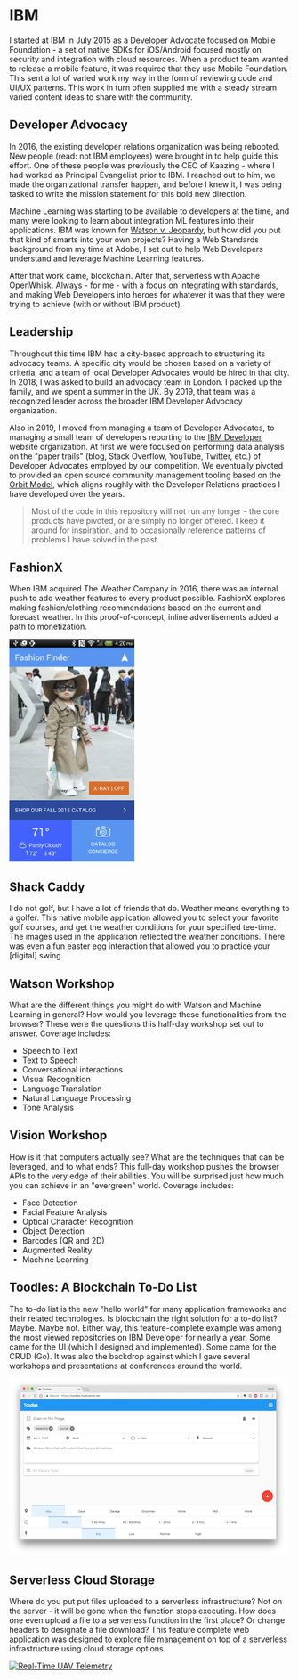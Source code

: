 # IBM

I started at IBM in July 2015 as a Developer Advocate focused on Mobile Foundation - a set of native SDKs for iOS/Android focused mostly on security and integration with cloud resources. When a product team wanted to release a mobile feature, it was required that they use Mobile Foundation. This sent a lot of varied work my way in the form of reviewing code and UI/UX patterns. This work in turn often supplied me with a steady stream varied content ideas to share with the community.

## Developer Advocacy

In 2016, the existing developer relations organization was being rebooted. New people (read: not IBM employees) were brought in to help guide this effort. One of these people was previously the CEO of Kaazing - where I had worked as Principal Evangelist prior to IBM. I reached out to him, we made the organizational transfer happen, and before I knew it, I was being tasked to write the mission statement for this bold new direction.

Machine Learning was starting to be available to developers at the time, and many were looking to learn about integration ML features into their applications. IBM was known for [Watson v. Jeopardy]([https://www.youtube.com/watch?v=P18EdAKuC1U](https://www.youtube.com/watch?v=P18EdAKuC1U)), but how did you put that kind of smarts into your own projects? Having a Web Standards background from my time at Adobe, I set out to help Web Developers understand and leverage Machine Learning features.

After that work came, blockchain. After that, serverless with Apache OpenWhisk. Always - for me - with a focus on integrating with standards, and making Web Developers into heroes for whatever it was that they were trying to achieve (with or without IBM product). 

## Leadership

Throughout this time IBM had a city-based approach to structuring its advocacy teams. A specific city would be chosen based on a variety of criteria, and a team of local Developer Advocates would be hired in that city. In 2018, I was asked to build an advocacy team in London. I packed up the family, and we spent a summer in the UK. By 2019, that team was a recognized leader across the broader IBM Developer Advocacy organization.

Also in 2019, I moved from managing a team of Developer Advocates, to managing a small team of developers reporting to the [IBM Developer]([https://developer.ibm.com/](https://developer.ibm.com/)) website organization. At first we were focused on performing data analysis on the "paper trails" (blog, Stack Overflow, YouTube, Twitter, etc.) of Developer Advocates employed by our competition. We eventually pivoted to provided an open source community management tooling based on the [Orbit Model]([https://github.com/orbit-love/orbit-model](https://github.com/orbit-love/orbit-model)), which aligns roughly with the Developer Relations practices I have developed over the years.

> Most of the code in this repository will not run any longer - the core products have pivoted, or are simply no longer offered. I keep it around for inspiration, and to occasionally reference patterns of problems I have solved in the past.

## FashionX

When IBM acquired The Weather Company in 2016, there was an internal push to add weather features to every product possible. FashionX explores making fashion/clothing recommendations based on the current and forecast weather. In this proof-of-concept, inline advertisements added a path to monetization.

[![FashionX: Weather-Enabled Fashion](/fashionx/fashionx-sized.png)](https://docs.google.com/presentation/d/1ehs4pLYB2swb_p7iPEy2MWFX_etfGXO2hKHnAGGYh9w/edit?usp=sharing)

## Shack Caddy

I do not golf, but I have a lot of friends that do. Weather means everything to a golfer. This native mobile application allowed you to select your favorite golf courses, and get the weather conditions for your specified tee-time. The images used in the application reflected the weather conditions. There was even a fun easter egg interaction that allowed you to practice your [digital] swing.

## Watson Workshop

What are the different things you might do with Watson and Machine Learning in general? How would you leverage these functionalities from the browser? These were the questions this half-day workshop set out to answer. Coverage includes:

- Speech to Text
- Text to Speech
- Conversational interactions
- Visual Recognition
- Language Translation
- Natural Language Processing
- Tone Analysis

## Vision Workshop

How is it that computers actually see? What are the techniques that can be leveraged, and to what ends? This full-day workshop pushes the browser APIs to the very edge of their abilities. You will be surprised just how much you can achieve in an "evergreen" world. Coverage includes:

- Face Detection
- Facial Feature Analysis
- Optical Character Recognition
- Object Detection
- Barcodes (QR and 2D)
- Augmented Reality
- Machine Learning

## Toodles: A Blockchain To-Do List

The to-do list is the new "hello world" for many application frameworks and their related technologies. Is blockchain the right solution for a to-do list? Maybe. Maybe not. Either way, this feature-complete example was among the most viewed repositories on IBM Developer for nearly a year. Some came for the UI (which I designed and implemented). Some came for the CRUD (Go). It was also the backdrop against which I gave several workshops and presentations at conferences around the world.

[![Blockchain To-Do List](/toodles/todo-list-480.png)](https://www.youtube.com/watch?v=SeBaUXn-Wnw)

## Serverless Cloud Storage

Where do you put put files uploaded to a serverless infrastructure? Not on the server - it will be gone when the function stops executing. How does one even upload a file to a serverless function in the first place? Or change headers to designate a file download? This feature complete web application was designed to explore file management on top of a serverless infrastructure using cloud storage options. 

[![Real-Time UAV Telemetry](https://img.youtube.com/vi/d_YpimHwHeM/0.jpg)](https://www.youtube.com/watch?v=d_YpimHwHeM)